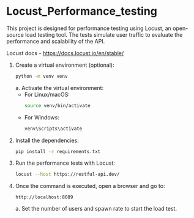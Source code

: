 # Locust_Performance_testing
This project is designed for performance testing using Locust, an open-source load testing tool. The tests simulate user traffic to evaluate the performance and scalability of the API.

Locust docs - https://docs.locust.io/en/stable/

1. Create a virtual environment (optional):
   ```bash
   python -m venv venv
   ```
   a. Activate the virtual environment:
      - For Linux/macOS:
         ```bash
         source venv/bin/activate
      - For Windows:
         ```bash
         venv\Scripts\activate
2. Install the dependencies:
   ```bash
   pip install -r requirements.txt

3. Run the performance tests with Locust:
    ```bash
    locust --host https://restful-api.dev/
   
4. Once the command is executed, open a browser and go to:
    ```text
    http://localhost:8089
    ```
   a. Set the number of users and spawn rate to start the load test.